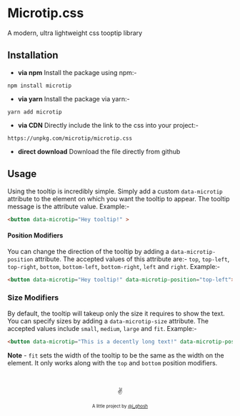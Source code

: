 # Microtip.css

A modern, ultra lightweight css tooptip library

## Installation

- **via npm**
	Install the package using npm:-
```
npm install microtip
```

- **via yarn**
	Install the package via yarn:-
```
yarn add microtip
```

- **via CDN**
	Directly include the link to the css into your project:-
```
https://unpkg.com/microtip/microtip.css
```

- **direct download**
	Download the file directly from github

## Usage

Using the tooltip is incredibly simple. Simply add a custom `data-microtip` attribute to the element on which you want the tooltip to appear. The tooltip message is the attribute value. Example:-
```html
<button data-microtip="Hey tooltip!" >
```

#### Position Modifiers

You can change the direction of the tooltip by adding a `data-microtip-position` attribute. The accepted values of this attribute are:- `top`, `top-left`, `top-right`, `bottom`, `bottom-left`, `bottom-right`, `left` and `right`. Example:-
```html
<button data-microtip="Hey tooltip!" data-microtip-position="top-left">
```

### Size Modifiers

By default, the tooltip will takeup only the size it requires to show the text. You can specify sizes by adding a `data-microtip-size` attribute. The accepted values include `small`, `medium`, `large` and `fit`. Example:-
```html
<button data-microtip="This is a decently long text!" data-microtip-position="top-left" data-microtip-size="medium">
```

**Note** - `fit` sets the width of the tooltip to be the same as the width on the element. It only works along with the `top` and `bottom` position modifiers.




&nbsp;


<p align="center">✌️</p>
<p align="center">
<sub><sup>A little project by <a href="https://twitter.com/_ighosh">@i_ghosh</a></sup></sub>
</p>